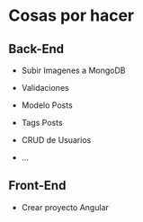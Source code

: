 # Cosas por hacer

## Back-End

- Subir Imagenes a MongoDB

- Validaciones

- Modelo Posts

- Tags Posts

- CRUD de Usuarios

- ...

## Front-End

- Crear proyecto Angular